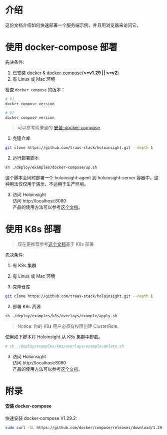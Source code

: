 # 介绍
这份文档介绍如何快速部署一个服务端示例，并且用浏览器来访问它。


# 使用 docker-compose 部署
先决条件:
1. 已安装 [docker](https://docs.docker.com/engine/install/) & [docker-compose](https://docs.docker.com/compose/install/other/)(**>=v1.29 || >=v2**)
2. 有 Linux 或 Mac 环境

检查 `docker compose` 的版本：
```bash
# V1
docker-compose version

# V2
docker compose version
```

> 可以参考附录里的 [安装-docker-compose](#安装-docker-compose).

1. 克隆仓库
```bash
git clone https://github.com/traas-stack/holoinsight.git --depth 1 
```

2. 运行部署脚本
```bash
sh ./deploy/examples/docker-compose/up.sh
``` 
这个脚本会同时部署一个 holoinsight-agent 到 holoinsight-server 容器中，这种用法仅仅用于演示，不适用于生产环境。

3. 访问 Holoinsight  
   访问 http://localhost:8080  
   产品的使用方法可以参考[这个文档](https://github.com/traas-stack/holoinsight-docs/blob/main/docs/src/cn/product/quick-start.md)。

# 使用 K8s 部署
> 现在更推荐参考[这个文档](../operations/deployment/k8s.md)基于 K8s 部署

先决条件:
1. 有 K8s 集群
2. 有 Linux 或 Mac 环境


1. 克隆仓库
```bash
git clone https://github.com/traas-stack/holoinsight.git --depth 1 
```

2. 部署 K8s 资源
```bash
sh ./deploy/examples/k8s/overlays/example/apply.sh
```
> Notice: 你的 K8s 用户必须有权限创建 ClusterRole。

使用如下脚本将 Holoinsight 从 K8s 集群中卸载。
```bash
# sh ./deploy/examples/k8s/overlays/example/delete.sh
```

3. 访问 Holoinsight  
   访问 http://localhost:8080  
   产品的使用方法可以参考[这个文档](https://github.com/traas-stack/holoinsight-docs/blob/main/docs/src/cn/product/quick-start.md)。

# 附录
#### 安装 docker-compose
快速安装 docker-compose V1.29.2:
```bash
sudo curl -SL https://github.com/docker/compose/releases/download/1.29.2/docker-compose-Linux-x86_64 -o /usr/local/bin/docker-compose && sudo chmod a+x /usr/local/bin/docker-compose
```
